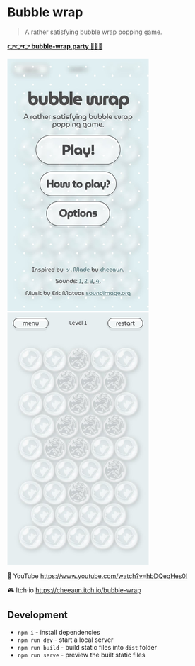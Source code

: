 # Bubble wrap

> A rather satisfying bubble wrap popping game.

**[👉👉👉 bubble-wrap.party 🎉🎉🎉][1]**

[<img src="screenshots/1.jpg" width="320">][1] [<img src="screenshots/2.jpg" width="320">][1]

🎥 YouTube https://www.youtube.com/watch?v=hbDQeqHes0I

🎮 Itch·io https://cheeaun.itch.io/bubble-wrap

## Development

- `npm i` - install dependencies
- `npm run dev` - start a local server
- `npm run build` - build static files into `dist` folder
- `npm run serve` - preview the built static files

[1]: https://bubble-wrap.party/
